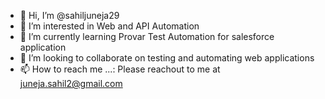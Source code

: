 - 👋 Hi, I’m @sahiljuneja29
- 👀 I’m interested in Web and API Automation
- 🌱 I’m currently learning Provar Test Automation for salesforce application
- 💞️ I’m looking to collaborate on testing and automating web applications
- 📫 How to reach me ...: Please reachout to me at juneja.sahil2@gmail.com 

<!---
sahiljuneja29/sahiljuneja29 is a ✨ special ✨ repository because its `README.md` (this file) appears on your GitHub profile.
You can click the Preview link to take a look at your changes.
--->

